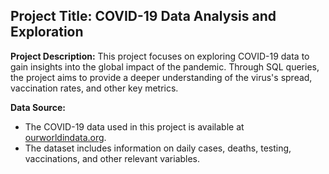 ## Project Title: COVID-19 Data Analysis and Exploration

**Project Description:** This project focuses on exploring COVID-19 data to gain insights into the global impact of the pandemic. Through SQL queries, the project aims to provide a deeper understanding of the virus's spread, vaccination rates, and other key metrics.

**Data Source:**
- The COVID-19 data used in this project is available at [ourworldindata.org](https://ourworldindata.org/covid-deaths).
- The dataset includes information on daily cases, deaths, testing, vaccinations, and other relevant variables.
